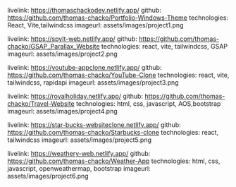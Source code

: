 livelink: https://thomaschackodev.netlify.app/
github: https://github.com/thomas-chacko/Portfolio-Windows-Theme
technologies: React, Vite,tailwindcss
imageurl: assets/images/project1.png


livelink: https://spylt-web.netlify.app/
github: https://github.com/thomas-chacko/GSAP_Parallax_Website
technologies: react, vite, tailwindcss, GSAP
imageurl: assets/images/project2.png

livelink: https://youtube-appclone.netlify.app/
github: https://github.com/thomas-chacko/YouTube-Clone
technologies: react, vite, tailwindcss, rapidapi
imageurl: assets/images/project3.png

livelink: https://royalholiday.netlify.app/
github: https://github.com/thomas-chacko/Travel-Website
technologies: html, css, javascript, AOS,bootstrap
imageurl: assets/images/project4.png

livelink: https://star-bucks-websiteclone.netlify.app/
github: https://github.com/thomas-chacko/Starbucks-clone
technologies: react, tailwindcss
imageurl: assets/images/project5.png

livelink: https://weathery-web.netlify.app/
github: https://github.com/thomas-chacko/Weather-App
technologies: html, css, javascript, openweathermap, bootstrap
imageurl: assets/images/project6.png